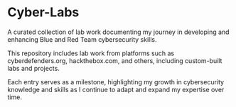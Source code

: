 # Cyber-Labs
A curated collection of lab work documenting my journey in developing and enhancing Blue and Red Team cybersecurity skills.

This repository includes lab work from platforms such as cyberdefenders.org, hackthebox.com, and others,  including custom-built labs and projects. 

Each entry serves as a milestone, highlighting my growth in cybersecurity knowledge and skills as I continue to adapt and expand my expertise over time.
